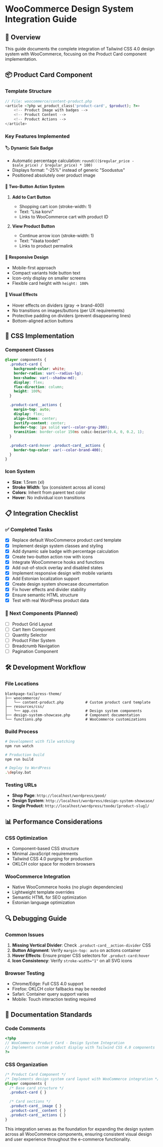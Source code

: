 # WooCommerce Design System Integration Guide

## 🎯 Overview
This guide documents the complete integration of Tailwind CSS 4.0 design system with WooCommerce, focusing on the Product Card component implementation.

## 📦 Product Card Component

### Template Structure
```php
// File: woocommerce/content-product.php
<article <?php wc_product_class('product-card', $product); ?>>
    <!-- Product Image with badges -->
    <!-- Product Content -->
    <!-- Product Actions -->
</article>
```

### Key Features Implemented

#### 🏷️ Dynamic Sale Badge
- Automatic percentage calculation: `round((($regular_price - $sale_price) / $regular_price) * 100)`
- Displays format: "-25%" instead of generic "Soodustus"
- Positioned absolutely over product image

#### 🛒 Two-Button Action System
1. **Add to Cart Button**
   - Shopping cart icon (stroke-width: 1)
   - Text: "Lisa korvi"
   - Links to WooCommerce cart with product ID
   
2. **View Product Button**
   - Continue arrow icon (stroke-width: 1)
   - Text: "Vaata toodet"
   - Links to product permalink

#### 📱 Responsive Design
- Mobile-first approach
- Compact variants hide button text
- Icon-only display on smaller screens
- Flexible card height with `height: 100%`

#### 🎨 Visual Effects
- Hover effects on dividers (gray → brand-400)
- No transitions on images/buttons (per UX requirements)
- Protective padding on dividers (prevent disappearing lines)
- Bottom-aligned action buttons

## 🔧 CSS Implementation

### Component Classes
```css
@layer components {
  .product-card {
    background-color: white;
    border-radius: var(--radius-lg);
    box-shadow: var(--shadow-md);
    display: flex;
    flex-direction: column;
    height: 100%;
  }
  
  .product-card__actions {
    margin-top: auto;
    display: flex;
    align-items: center;
    justify-content: center;
    border-top: 1px solid var(--color-gray-200);
    transition: border-color 150ms cubic-bezier(0.4, 0, 0.2, 1);
  }
  
  .product-card:hover .product-card__actions {
    border-top-color: var(--color-brand-400);
  }
}
```

### Icon System
- **Size**: 1.5rem (xl)
- **Stroke Width**: 1px (consistent across all icons) 
- **Colors**: Inherit from parent text color
- **Hover**: No individual icon transitions

## 📋 Integration Checklist

### ✅ Completed Tasks
- [x] Replace default WooCommerce product card template
- [x] Implement design system classes and styling
- [x] Add dynamic sale badge with percentage calculation
- [x] Create two-button action row with icons
- [x] Integrate WooCommerce hooks and functions
- [x] Add out-of-stock overlay and disabled states
- [x] Implement responsive design with mobile variants
- [x] Add Estonian localization support
- [x] Create design system showcase documentation
- [x] Fix hover effects and divider stability
- [x] Ensure semantic HTML structure
- [x] Test with real WordPress product data

### 🔄 Next Components (Planned)
- [ ] Product Grid Layout
- [ ] Cart Item Component
- [ ] Quantity Selector
- [ ] Product Filter System
- [ ] Breadcrumb Navigation
- [ ] Pagination Component

## 🛠️ Development Workflow

### File Locations
```
blankpage-tailpress-theme/
├── woocommerce/
│   └── content-product.php          # Custom product card template
├── resources/css/
│   └── app.css                      # Design system components
├── design-system-showcase.php       # Component documentation
└── functions.php                    # WooCommerce customizations
```

### Build Process
```bash
# Development with file watching
npm run watch

# Production build
npm run build

# Deploy to WordPress
.\deploy.bat
```

### Testing URLs
- **Shop Page**: `http://localhost/wordpress/pood/`
- **Design System**: `http://localhost/wordpress/design-system-showcase/`
- **Single Product**: `http://localhost/wordpress/toode/[product-slug]/`

## 📊 Performance Considerations

### CSS Optimization
- Component-based CSS structure
- Minimal JavaScript requirements
- Tailwind CSS 4.0 purging for production
- OKLCH color space for modern browsers

### WooCommerce Integration
- Native WooCommerce hooks (no plugin dependencies)
- Lightweight template overrides
- Semantic HTML for SEO optimization
- Estonian language optimization

## 🔍 Debugging Guide

### Common Issues
1. **Missing Vertical Divider**: Check `.product-card__action-divider` CSS
2. **Button Alignment**: Verify `margin-top: auto` on actions container
3. **Hover Effects**: Ensure proper CSS selectors for `.product-card:hover`
4. **Icon Consistency**: Verify `stroke-width="1"` on all SVG icons

### Browser Testing
- Chrome/Edge: Full CSS 4.0 support
- Firefox: OKLCH color fallbacks may be needed
- Safari: Container query support varies
- Mobile: Touch interaction testing required

## 📝 Documentation Standards

### Code Comments
```php
<?php
// WooCommerce Product Card - Design System Integration
// Implements custom product display with Tailwind CSS 4.0 components
?>
```

### CSS Organization
```css
/* Product Card Component */
/* Implements design system card layout with WooCommerce integration */
@layer components {
  /* Base card structure */
  .product-card { }
  
  /* Card sections */
  .product-card__image { }
  .product-card__content { }
  .product-card__actions { }
}
```

This integration serves as the foundation for expanding the design system across all WooCommerce components, ensuring consistent visual design and user experience throughout the e-commerce functionality.
